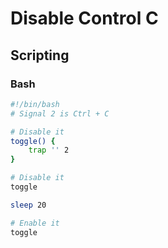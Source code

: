 # Disable Control C

## Scripting

### Bash

```bash
#!/bin/bash
# Signal 2 is Ctrl + C

# Disable it
toggle() {
	trap '' 2
}

# Disable it
toggle

sleep 20

# Enable it
toggle
```